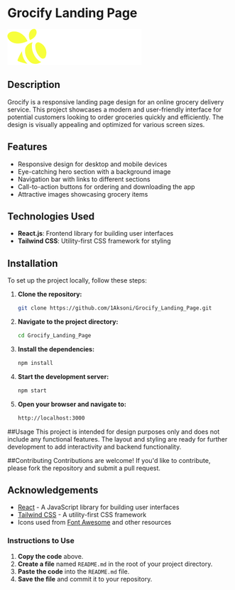 # Grocify Landing Page

![Grocify Logo](public/images/logo.png)

## Description

Grocify is a responsive landing page design for an online grocery delivery service. This project showcases a modern and user-friendly interface for potential customers looking to order groceries quickly and efficiently. The design is visually appealing and optimized for various screen sizes.

## Features

- Responsive design for desktop and mobile devices
- Eye-catching hero section with a background image
- Navigation bar with links to different sections
- Call-to-action buttons for ordering and downloading the app
- Attractive images showcasing grocery items

## Technologies Used

- **React.js**: Frontend library for building user interfaces
- **Tailwind CSS**: Utility-first CSS framework for styling

## Installation

To set up the project locally, follow these steps:

1. **Clone the repository:**

   ```bash
   git clone https://github.com/1Aksoni/Grocify_Landing_Page.git
2. **Navigate to the project directory:**
    ```bash
    cd Grocify_Landing_Page
3. **Install the dependencies:**
    ```bash
    npm install
4. **Start the development server:**
    ```bash
    npm start
5. **Open your browser and navigate to:**
   ```bash
   http://localhost:3000
   
##Usage
This project is intended for design purposes only and does not include any functional features. The layout and styling are ready for further development to add interactivity and backend functionality.

##Contributing
Contributions are welcome! If you'd like to contribute, please fork the repository and submit a pull request.

## Acknowledgements

- [React](https://reactjs.org/) - A JavaScript library for building user interfaces
- [Tailwind CSS](https://tailwindcss.com/) - A utility-first CSS framework
- Icons used from [Font Awesome](https://fontawesome.com/) and other resources


### Instructions to Use

1. **Copy the code** above.
2. **Create a file** named `README.md` in the root of your project directory.
3. **Paste the code** into the `README.md` file.
4. **Save the file** and commit it to your repository.

